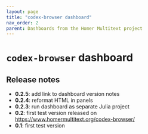 ```yaml
---
layout: page
title: "codex-browser dashboard"
nav_order: 2
parent: Dashboards from the Homer Multitext project
---
```


# `codex-browser` dashboard


## Release notes


- **0.2.5**: add link to dashboard version notes
- **0.2.4**: reformat HTML in panels
- **0.2.3**: run dashboard as separate Julia project
- **0.2**: first test version released on https://www.homermultitext.org/codex-browser/
- **0.1**: first test version 